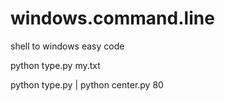 # windows.command.line

shell to windows easy code

python type.py my.txt

python type.py | python center.py 80





